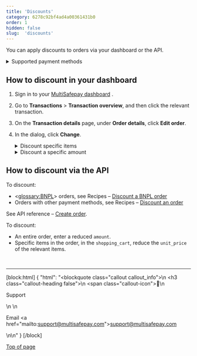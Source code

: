 ```yaml
---
title: 'Discounts'
category: 6278c92bf4ad4a00361431b0
order: 1
hidden: false
slug:  'discounts'
---
```

You can apply discounts to orders via your dashboard or the API.

<details id="supported-payment-methods">
<summary>Supported payment methods</summary>
<br>

- Alipay
- E-Invoicing
- in3
- Klarna
- Pay After Delivery
- Riverty

</details>

## How to discount in your dashboard

1. Sign in to your <a href="https://merchant.multisafepay.com" target="_blank">MultiSafepay dashboard</a> <i class="fa fa-external-link" style="font-size:12px;color:#8b929e"></i>.  
2. Go to **Transactions** > **Transaction overview**, and then click the relevant transaction.
3. On the **Transaction details** page, under **Order details**, click **Edit order**.  
4. In the dialog, click **Change**.

    <details id="discount-specific-items">
    <summary>Discount specific items</summary>
    <br>

    - In the **Quantity** field, enter the number of units to discount.
    - In the **Name** field, enter the name of the item to discount.
    - In the **Unit price** field, enter the single unit price as a _negative_ number, e.g. -10.
    - From the **Tax** list, select **None (0.0%)**. 
    - Click **Add**.
    - Check that the **Total** is correct. 
    - To display a field to enter add any relevant comments, click **Description**.
    - Click **Save changes**.

    <br>
    
    A new transaction is generated and the <<glossary:order status>> is **Completed**.

    <br>

    </details>

    <details id="discount-specific-amount">
    <summary>Discount a specific amount</summary>
    <br>

    - In the **Quantity** field, enter **1**.
    - In the **Name** field, enter a description of the discount.
    - In the **Unit price** field, enter the discount amount as a _negative_ number, e.g. -10.
    - From the **Tax** list, select **None (0.0%)**. 
    - Click **Add**.
    - Check that the **Total** amount is correct. 
    - To display a field to enter add any relevant comments, click **Description**.
    - Click **Save changes**.  

    <br>
    
    A new transaction is generated and the <<glossary:order status>> is **Completed**.
    
    </details>

## How to discount via the API 

To discount:

- <<glossary:BNPL>> orders, see Recipes – [Discount a BNPL order](/recipes/discount-a-bnpl-order/)
- Orders with other payment methods, see Recipes – [Discount an order](/recipes/discount-an-order/)


See API reference – [Create order](/reference/createorder/).

To discount: 
      
- An entire order, enter a reduced `amount`. 
- Specific items in the order, in the `shopping_cart`, reduce the `unit_price` of the relevant items.
<br>

---

[block:html]
{
  "html": "<blockquote class=\"callout callout_info\">\n    <h3 class=\"callout-heading false\">\n        <span class=\"callout-icon\">💬</span>\n        <p>Support</p>\n    </h3>\n    <p>Email <a href=\"mailto:support@multisafepay.com\">support@multisafepay.com</a></p>\n</blockquote>\n"
}
[/block]

[Top of page](#)